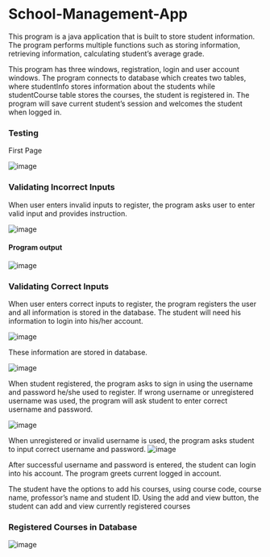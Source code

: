 # School-Management-App
This program is a java application that is built to store student information. The program performs multiple functions  such as storing information, retrieving information, calculating student’s average grade.

This program has three windows, registration, login and user account windows. The program connects to database which creates two tables, where studentInfo stores information about the students while studentCourse table stores the courses, the student is registered in. The program will save current student’s session and welcomes the student when logged in.

<h3>Testing</h3>
First Page

![image](https://user-images.githubusercontent.com/73504127/219110749-452cf73b-871e-4f9a-8408-ae1dbfeb0c53.png)

<h3> Validating Incorrect Inputs </h3>
When user enters invalid inputs to register, the program asks user to enter valid input and provides 
instruction.

![image](https://user-images.githubusercontent.com/73504127/219111778-95c67bff-d6be-4be1-8d74-ee615baa6abb.png)

<h4>Program output</h4>

![image](https://user-images.githubusercontent.com/73504127/219112030-e2654f0a-d409-41ed-acae-f274b109339c.png)

<h3> Validating Correct Inputs </h3>

When user enters correct inputs to register, the program registers the user and all information is stored 
in the database. The student will need his information to login into his/her account.

![image](https://user-images.githubusercontent.com/73504127/219112275-72be1337-d029-4158-9ed1-f75abc6e4f83.png)

These information are stored in database.

![image](https://user-images.githubusercontent.com/73504127/219112415-fa93f41a-b5ea-41b7-9a19-46a56946f3bb.png)

When student registered, the program asks to sign in using the username and password he/she used to 
register. If wrong username or unregistered username was used, the program will ask student to enter 
correct username and password.

![image](https://user-images.githubusercontent.com/73504127/219112514-c1772c67-514a-473d-8403-82ddeb1bc3e8.png)

When unregistered or invalid username is used, the program asks student to input correct username 
and password.
![image](https://user-images.githubusercontent.com/73504127/219112613-ff9f37bf-4093-4ce9-9ff9-f650aa499ece.png)

After successful username and password is entered, the student can login into his account. The program 
greets current logged in account. 

The student have the options to add his courses, using course code, course name, professor’s name and 
student ID. Using the add and view button, the student can add and view currently registered courses

<h3>Registered Courses in Database</h3>

![image](https://user-images.githubusercontent.com/73504127/219113378-ab8c2e71-6fbf-4853-8b82-b4fd9c37cf28.png)



